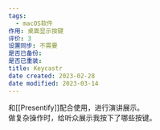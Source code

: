 ```yaml
---
tags:
  - macOS软件
作用: 桌面显示按键
评价: 3
设置同步: 不需要
是否已备份:
是否已重装:
title: Keycastr
date created: 2023-02-28
date modified: 2023-03-14
---
```


和[[Presentify]]配合使用，进行演讲展示。  
做复杂操作时，给听众展示我按下了哪些按键。
